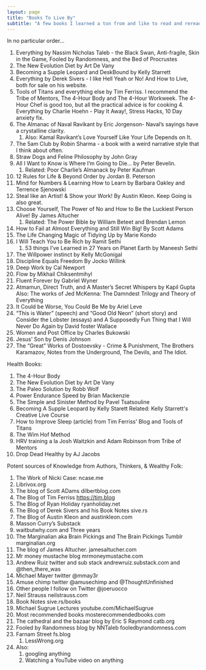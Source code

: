 ```yaml
---
layout: page
title: "Books To Live By"
subtitle: "A few books I learned a ton from and like to read and reread."
---
```


In no particular order... 
1. Everything by Nassim Nicholas Taleb - the Black Swan, Anti-fragile, Skin in the Game, Fooled by Randomness, and the Bed of Procrustes
2. The New Evolution Diet by Art De Vany
3. Becoming a Supple Leopard and DeskBound by Kelly Starrett
4. Everything by Derek Sivers - I like Hell Yeah or No! And How to Live, both for sale on his website. 
5. Tools of Titans and everything else by Tim Ferriss. I recommend the Tribe of Mentors, The 4-Hour Body and The 4-Hour Workweek. The 4-Hour Chef is good too, but all the practical advice is for cooking 
   4. Everything by Charlie Hoehn - Play It Away!, Stress Hacks, 10 Day anxiety fix. 
6. The Almanac of Naval Ravikant by Eric Jorgenson- Naval’s sayings have a crystalline clarity. 
    1. Also: Kamal Ravikant’s Love Yourself Like Your Life Depends on It. 
7. The 5am Club by Robin Sharma - a book with a weird narrative style that I think about often. 
8. Straw Dogs and Feline Philosophy by John Gray 
9. All I Want to Know is Where I’m Going to Die… by Peter Bevelin.
    1. Related: Poor Charlie’s Almanack by Peter Kaufman 
10. 12 Rules for Life & Beyond Order by Jordan B. Peterson 
11. Mind for Numbers & Learning How to Learn by Barbara Oakley and Terrence Sjenowski 
12. Steal like an Artist! & Show your Work! By Austin Kleon. Keep Going is also great. 
13. Choose Yourself, The Power of No and How to Be the Luckiest Person Alive! By James Altucher 
    1. Related: The Power Bible by William Beteet and Brendan Lemon
14. How to Fail at Almost Everything and Still Win Big! By Scott Adams 
15. The Life Changing Magic of Tidying Up by Marie Kondo 
16. I Will Teach You to Be Rich by Ramit Sethi 
    1. 53 things I’ve Learned in 27 Years on Planet Earth by Maneesh Sethi 
17. The Willpower instinct by Kelly McGonigal 
18. Discipline Equals Freedom By Jocko Willink 
19. Deep Work by Cal Newport 
20. Flow by Mikhail Chiksentmihyl 
21. Fluent Forever by Gabriel Wyner 
22. Atmamun, Direct Truth, and A Master’s Secret Whispers by Kapil Gupta 
 	Also: The works of Jed McKenna: The Damndest Trilogy and Theory of Everything
23. It Could be Worse, You Could Be Me by Ariel Leve 
24. “This is Water” (speech) and “Good Old Neon” (short story) and Consider the Lobster (essays) and A Supposedly Fun Thing that I Will Never Do Again  by David foster Wallace 
25. Women and Post Office by Charles Bukowski 
26. Jesus’ Son by Denis Johnson 
27. The “Great” Works of Dostoevsky - Crime & Punishment, The Brothers Karamazov, Notes from the Underground, The Devils, and The Idiot. 

Health Books:
1. The 4-Hour Body
2. The New Evolution Diet by Art De Vany
3. The Paleo Solution by Robb Wolf
4. Power Endurance Speed by Brian Mackenzie
5. The Simple and Sinister Method by Pavel Tsatsouline
6. Becoming A Supple Leopard by Kelly Starett
   Related: Kelly Starrett's Creative Live Course
7. How to Improve Sleep (article) from Tim Ferriss' Blog and Tools of Titans
8. The Wim Hof Method
9. HRV training a la Josh Waitzkin and Adam Robinson from Tribe of Mentors
10. Drop Dead Healthy by AJ Jacobs

Potent sources of Knowledge from Authors, Thinkers, & Wealthy Folk: 
1. The Work of Nicki Case: ncase.me 
2. Librivox.org 
3. The blog of Scott ADams dilbertblog.com
4. The Blog of Tim Ferriss https://tim.blog 
5. The Blog of Ryan Holiday ryanholiday.net
6. The Blog of Derek Sivers and his Book Notes sive.rs 
7. The Blog of Austin Kleon  and austinkleon.com
8. Masson Curry’s Substack 
9. waitbutwhy.com and Three years
10. The Marginalian aka Brain Pickings and The Brain Pickings Tumblr marginalian.org 
11. The blog of James Altucher. jamesaltucher.com 
12. Mr money mustache blog mrmoneymustache.com 
13. Andrew Ruiz twitter and sub stack  andrewruiz.substack.com  and @then_there_was 
14. Michael Mayer twitter  @mmay3r 
15. Amuse chimp twitter @amusechimp and @ThoughtUnfinished
16. Other people I follow on Twitter  @joeruocco
17. Neil Strauss  neilstrauss.com 
18. Book Notes sive.rs/books 
19. Michael Sugrue Lectures  youtube.com/MichaelSugrue
20. Most recommended books mosterecommendedbooks.com 
21. The cathedral and the bazaar blog by Eric S Raymond  catb.org 
22. Fooled by Randomness blog by NNTaleb  fooledbyrandomness.com 
23. Farnam Street fs.blog 
    1. LessWrong.org 
24. Also: 
    1. googling anything 
    2. Watching a YouTube video on anything 
